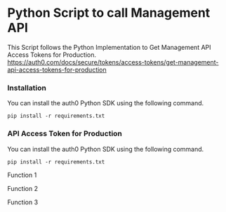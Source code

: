 # Python Script to call Management API

This Script follows the Python Implementation to Get Management API Access Tokens for Production. 
https://auth0.com/docs/secure/tokens/access-tokens/get-management-api-access-tokens-for-production

### Installation
You can install the auth0 Python SDK using the following command.
```
pip install -r requirements.txt
```

### API Access Token for Production
You can install the auth0 Python SDK using the following command.
```
pip install -r requirements.txt
```


Function 1



Function 2



Function 3 

